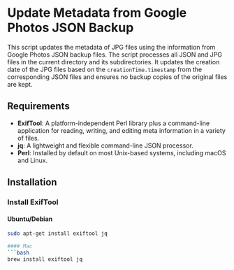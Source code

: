 # Update Metadata from Google Photos JSON Backup

This script updates the metadata of JPG files using the information from Google Photos JSON backup files. The script processes all JSON and JPG files in the current directory and its subdirectories. It updates the creation date of the JPG files based on the `creationTime.timestamp` from the corresponding JSON files and ensures no backup copies of the original files are kept.

## Requirements

- **ExifTool**: A platform-independent Perl library plus a command-line application for reading, writing, and editing meta information in a variety of files.
- **jq**: A lightweight and flexible command-line JSON processor.
- **Perl**: Installed by default on most Unix-based systems, including macOS and Linux.

## Installation

### Install ExifTool

#### Ubuntu/Debian
```bash
sudo apt-get install exiftool jq 

#### Mac
```bash
brew install exiftool jq
